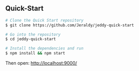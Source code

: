 ## Quick-Start

```sh
# Clone the Quick Start repository
$ git clone https://github.com/Jeraldy/jeddy-quick-start

# Go into the repository
$ cd jeddy-quick-start

# Install the dependencies and run
$ npm install && npm start
```
Then open: [http://localhost:9000/](http://localhost:9000/)


